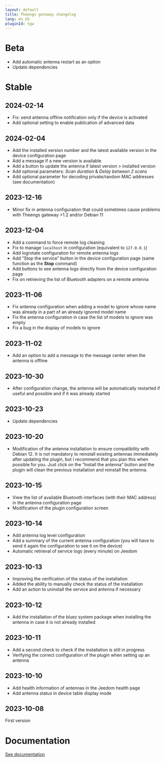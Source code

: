 ```yaml
---
layout: default
title: Theengs gateway changelog 
lang: en_US
pluginId: tgw
---
```


# Beta

- Add automatic antenna restart as an option
- Update dependencies

# Stable

## 2024-02-14

- Fix: send antenna offline notification only if the device is activated
- Add optional setting to enable publication of advanced data

## 2024-02-04

- Add the installed version number and the latest available version in the device configuration page
- Add a message if a new version is available
- Add a button to update the antenna if latest version > installed version
- Add optional parameters: *Scan duration* & *Delay between 2 scans*
- Add optional parameter for decoding private/random MAC addresses (see documentation)

## 2023-12-16

- Minor fix in antenna configuration that could sometimes cause problems with Theengs gateway >1.2 and/or Debian 11

## 2023-12-04

- Add a command to force remote log cleaning
- Fix to manage `localhost` in configuration (equivalent to `127.0.0.1`)
- Add logrotate configuration for remote antenna logs
- Add “Stop the service” button in the device configuration page (same function as the **Stop** command)
- Add buttons to see antenna logs directly from the device configuration page
- Fix on retrieving the list of Bluetooth adapters on a remote antenna

## 2023-11-06

- Fix antenna configuration when adding a model to ignore whose name was already in a part of an already ignored model name
- Fix the antenna configuration in case the list of models to ignore was empty
- Fix a bug in the display of models to ignore

## 2023-11-02

- Add an option to add a message to the message center when the antenna is offline

## 2023-10-30

- After configuration change, the antenna will be automatically restarted if useful and possible and if it was already started

## 2023-10-23

- Update dependencies

## 2023-10-20

- Modification of the antenna installation to ensure compatibility with Debian 12. It is not mandatory to reinstall existing antennas immediately after updating the plugin, but I recommend that you plan this when possible for you. Just click on the “Install the antenna” button and the plugin will clean the previous installation and reinstall the antenna.

## 2023-10-15

- View the list of available Bluetooth interfaces (with their MAC address) in the antenna configuration page
- Modification of the plugin configuration screen

## 2023-10-14

- Add antenna log level configuration
- Add a summary of the current antenna configuration (you will have to send it again the configuration to see it on the device)
- Automatic retrieval of service logs (every minute) on Jeedom

## 2023-10-13

- Improving the verification of the status of the installation
- Added the ability to manually check the status of the installation
- Add an action to uninstall the service and antenna if necessary

## 2023-10-12

- Add the installation of the bluez system package when installing the antenna in case it is not already installed

## 2023-10-11

- Add a second check to check if the installation is still in progress
- Verifying the correct configuration of the plugin when setting up an antenna

## 2023-10-10

- Add health information of antennas in the Jeedom health page
- Add antenna status in device table display mode

## 2023-10-08

First version

# Documentation

[See documentation]({{site.baseurl}}/{{page.pluginId}}/{{page.lang}})
